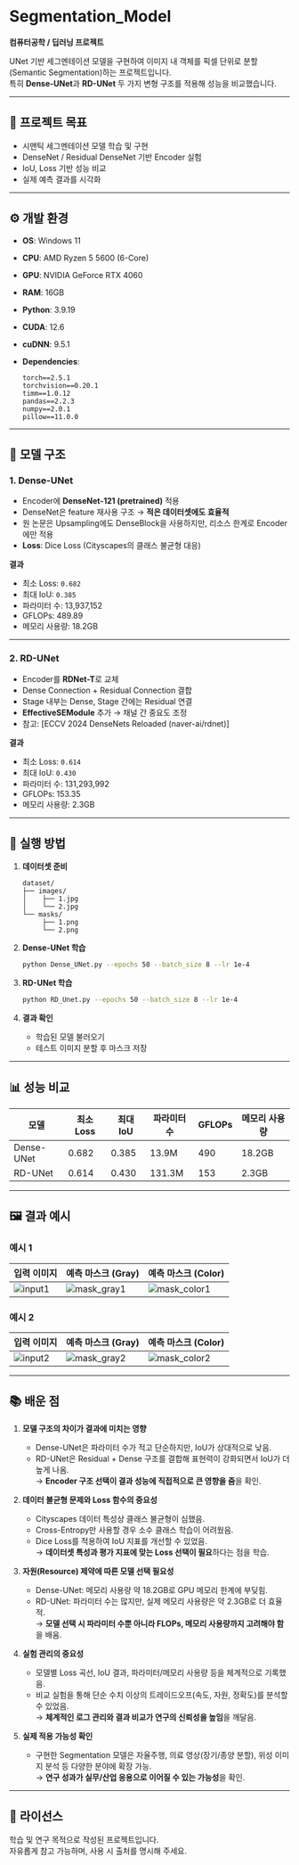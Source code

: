 # Segmentation_Model

**컴퓨터공학 / 딥러닝 프로젝트**

UNet 기반 세그멘테이션 모델을 구현하여 이미지 내 객체를 픽셀 단위로 분할(Semantic Segmentation)하는 프로젝트입니다.  
특히 **Dense-UNet**과 **RD-UNet** 두 가지 변형 구조를 적용해 성능을 비교했습니다.

---

## 🎯 프로젝트 목표

- 시맨틱 세그멘테이션 모델 학습 및 구현
- DenseNet / Residual DenseNet 기반 Encoder 실험
- IoU, Loss 기반 성능 비교
- 실제 예측 결과를 시각화

---

## ⚙️ 개발 환경

- **OS**: Windows 11  
- **CPU**: AMD Ryzen 5 5600 (6-Core)  
- **GPU**: NVIDIA GeForce RTX 4060  
- **RAM**: 16GB  

- **Python**: 3.9.19  
- **CUDA**: 12.6  
- **cuDNN**: 9.5.1  

- **Dependencies**:  
  ```
  torch==2.5.1
  torchvision==0.20.1
  timm==1.0.12
  pandas==2.2.3
  numpy==2.0.1
  pillow==11.0.0
  ```

---

## 🧩 모델 구조

### 1. Dense-UNet
- Encoder에 **DenseNet-121 (pretrained)** 적용  
- DenseNet은 feature 재사용 구조 → **적은 데이터셋에도 효율적**  
- 원 논문은 Upsampling에도 DenseBlock을 사용하지만, 리소스 한계로 Encoder에만 적용  
- **Loss**: Dice Loss (Cityscapes의 클래스 불균형 대응)

**결과**  
- 최소 Loss: `0.682`  
- 최대 IoU: `0.385`  
- 파라미터 수: 13,937,152  
- GFLOPs: 489.89  
- 메모리 사용량: 18.2GB

---

### 2. RD-UNet
- Encoder를 **RDNet-T**로 교체  
- Dense Connection + Residual Connection 결합  
- Stage 내부는 Dense, Stage 간에는 Residual 연결  
- **EffectiveSEModule** 추가 → 채널 간 중요도 조정  
- 참고: [ECCV 2024 DenseNets Reloaded (naver-ai/rdnet)]

**결과**  
- 최소 Loss: `0.614`  
- 최대 IoU: `0.430`  
- 파라미터 수: 131,293,992  
- GFLOPs: 153.35  
- 메모리 사용량: 2.3GB

---

## 🚀 실행 방법

1. **데이터셋 준비**
   ```
   dataset/
   ├── images/
   │    ├── 1.jpg
   │    └── 2.jpg
   └── masks/
        ├── 1.png
        └── 2.png
   ```

2. **Dense-UNet 학습**
   ```bash
   python Dense_UNet.py --epochs 50 --batch_size 8 --lr 1e-4
   ```

3. **RD-UNet 학습**
   ```bash
   python RD_Unet.py --epochs 50 --batch_size 8 --lr 1e-4
   ```

4. **결과 확인**
   - 학습된 모델 불러오기
   - 테스트 이미지 분할 후 마스크 저장

---

## 📊 성능 비교

| 모델       | 최소 Loss | 최대 IoU | 파라미터 수     | GFLOPs | 메모리 사용량 |
|------------|-----------|----------|-----------------|--------|---------------|
| Dense-UNet | 0.682     | 0.385    | 13.9M           | 490    | 18.2GB        |
| RD-UNet    | 0.614     | 0.430    | 131.3M          | 153    | 2.3GB         |

---

## 🖼️ 결과 예시

### 예시 1
| 입력 이미지 | 예측 마스크 (Gray) | 예측 마스크 (Color) |
|-------------|-------------------|---------------------|
| ![input1](docs/input_image.jpg) | ![mask_gray1](docs/predicted_image8.jpg) | ![mask_color1](docs/predicted_color_image8.jpg) |

### 예시 2
| 입력 이미지 | 예측 마스크 (Gray) | 예측 마스크 (Color) |
|-------------|-------------------|---------------------|
| ![input2](docs/input2.jpg) | ![mask_gray2](docs/predicted_1366_2000.jpg) | ![mask_color2](docs/predicted_color_1366_2000.jpg) |

---

## 📚 배운 점

1. **모델 구조의 차이가 결과에 미치는 영향**  
   - Dense-UNet은 파라미터 수가 적고 단순하지만, IoU가 상대적으로 낮음.  
   - RD-UNet은 Residual + Dense 구조를 결합해 표현력이 강화되면서 IoU가 더 높게 나옴.  
   → **Encoder 구조 선택이 결과 성능에 직접적으로 큰 영향을 줌**을 확인.

2. **데이터 불균형 문제와 Loss 함수의 중요성**  
   - Cityscapes 데이터 특성상 클래스 불균형이 심했음.  
   - Cross-Entropy만 사용할 경우 소수 클래스 학습이 어려웠음.  
   - Dice Loss를 적용하여 IoU 지표를 개선할 수 있었음.  
   → **데이터셋 특성과 평가 지표에 맞는 Loss 선택이 필요**하다는 점을 학습.

3. **자원(Resource) 제약에 따른 모델 선택 필요성**  
   - Dense-UNet: 메모리 사용량 약 18.2GB로 GPU 메모리 한계에 부딪힘.  
   - RD-UNet: 파라미터 수는 많지만, 실제 메모리 사용량은 약 2.3GB로 더 효율적.  
   → **모델 선택 시 파라미터 수뿐 아니라 FLOPs, 메모리 사용량까지 고려해야 함**을 배움.

4. **실험 관리의 중요성**  
   - 모델별 Loss 곡선, IoU 결과, 파라미터/메모리 사용량 등을 체계적으로 기록했음.  
   - 비교 실험을 통해 단순 수치 이상의 트레이드오프(속도, 자원, 정확도)를 분석할 수 있었음.  
   → **체계적인 로그 관리와 결과 비교가 연구의 신뢰성을 높임**을 깨달음.

5. **실제 적용 가능성 확인**  
   - 구현한 Segmentation 모델은 자율주행, 의료 영상(장기/종양 분할), 위성 이미지 분석 등 다양한 분야에 확장 가능.  
   → **연구 성과가 실무/산업 응용으로 이어질 수 있는 가능성**을 확인.


---

## 📄 라이선스

학습 및 연구 목적으로 작성된 프로젝트입니다.  
자유롭게 참고 가능하며, 사용 시 출처를 명시해 주세요.
